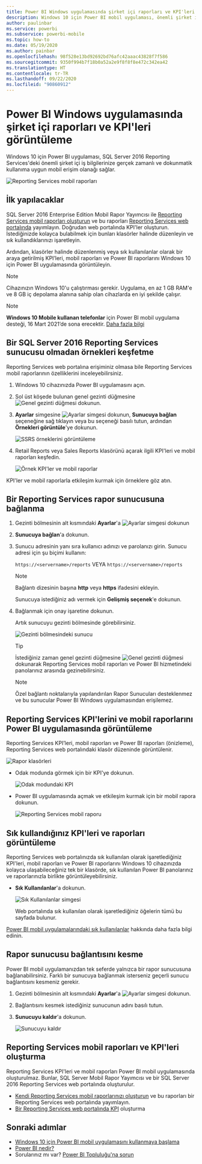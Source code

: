 ```yaml
---
title: Power BI Windows uygulamasında şirket içi raporları ve KPI'leri görüntüleme
description: Windows 10 için Power BI mobil uygulaması, önemli şirket içi iş bilgilerinize gerçek zamanlı ve dokunmatik kullanıma uygun mobil erişim olanağı sağlar.
author: paulinbar
ms.service: powerbi
ms.subservice: powerbi-mobile
ms.topic: how-to
ms.date: 05/19/2020
ms.author: painbar
ms.openlocfilehash: 98f528e13bd92692bd76afc42aaac43828f7f586
ms.sourcegitcommit: 9350f994b7f18b0a52a2e9f8f8f8e472c342ea42
ms.translationtype: HT
ms.contentlocale: tr-TR
ms.lasthandoff: 09/22/2020
ms.locfileid: "90860912"
---
```

# <a name="view-on-premises-reports-and-kpis-in-the-power-bi-windows-app"></a>Power BI Windows uygulamasında şirket içi raporları ve KPI'leri görüntüleme
Windows 10 için Power BI uygulaması, SQL Server 2016 Reporting Services'deki önemli şirket içi iş bilgilerinize gerçek zamanlı ve dokunmatik kullanıma uygun mobil erişim olanağı sağlar. 

![Reporting Services mobil raporları](media/mobile-app-windows-10-ssrs-kpis-mobile-reports/power-bi-ssrs-mobile-report.png)

## <a name="first-things-first"></a>İlk yapılacaklar
SQL Server 2016 Enterprise Edition Mobil Rapor Yayımcısı ile [Reporting Services mobil raporları oluşturun](/sql/reporting-services/mobile-reports/create-mobile-reports-with-sql-server-mobile-report-publisher) ve bu raporları [Reporting Services web portalında](/sql/reporting-services/web-portal-ssrs-native-mode) yayımlayın. Doğrudan web portalında KPI'ler oluşturun. İstediğinizde kolayca bulabilmek için bunları klasörler halinde düzenleyin ve sık kullandıklarınızı işaretleyin. 

Ardından, klasörler halinde düzenlenmiş veya sık kullanılanlar olarak bir araya getirilmiş KPI’leri, mobil raporları ve Power BI raporlarını Windows 10 için Power BI uygulamasında görüntüleyin. 

> [!NOTE]
> Cihazınızın Windows 10'u çalıştırması gerekir. Uygulama, en az 1 GB RAM'e ve 8 GB iç depolama alanına sahip olan cihazlarda en iyi şekilde çalışır.

>[!NOTE]
>**Windows 10 Mobile kullanan telefonlar** için Power BI mobil uygulama desteği, 16 Mart 2021’de sona erecektir. [Daha fazla bilgi](/legal/powerbi/powerbi-mobile/power-bi-mobile-app-end-of-support-for-windows-phones)

## <a name="explore-samples-without-a-sql-server-2016-reporting-services-server"></a>Bir SQL Server 2016 Reporting Services sunucusu olmadan örnekleri keşfetme
Reporting Services web portalına erişiminiz olmasa bile Reporting Services mobil raporlarının özelliklerini inceleyebilirsiniz.

1. Windows 10 cihazınızda Power BI uygulamasını açın.
2. Sol üst köşede bulunan genel gezinti düğmesine ![Genel gezinti düğmesi](media/mobile-app-windows-10-ssrs-kpis-mobile-reports/powerbi_windows10_options_icon.png) dokunun.
3. **Ayarlar** simgesine ![Ayarlar simgesi](media/mobile-app-windows-10-ssrs-kpis-mobile-reports/power-bi-settings-icon.png) dokunun, **Sunucuya bağlan** seçeneğine sağ tıklayın veya bu seçeneği basılı tutun, ardından **Örnekleri görüntüle**'ye dokunun.
   
   ![SSRS örneklerini görüntüleme](media/mobile-app-windows-10-ssrs-kpis-mobile-reports/power-bi-win10-connect-ssrs-samples.png)
4. Retail Reports veya Sales Reports klasörünü açarak ilgili KPI'leri ve mobil raporları keşfedin.
   
   ![Örnek KPI'ler ve mobil raporlar](media/mobile-app-windows-10-ssrs-kpis-mobile-reports/power-bi-win10-ssrs-sample-kpis.png)

KPI'ler ve mobil raporlarla etkileşim kurmak için örneklere göz atın.

## <a name="connect-to-a-reporting-services-report-server"></a>Bir Reporting Services rapor sunucusuna bağlanma
1. Gezinti bölmesinin alt kısmındaki **Ayarlar**'a ![Ayarlar simgesi](media/mobile-app-windows-10-ssrs-kpis-mobile-reports/power-bi-settings-icon.png) dokunun
2. **Sunucuya bağlan**'a dokunun.
3. Sunucu adresinin yanı sıra kullanıcı adınızı ve parolanızı girin. Sunucu adresi için şu biçimi kullanın:
   
     `https://<servername>/reports` VEYA   `https://<servername>/reports`
   
   > [!NOTE]
   > Bağlantı dizesinin başına **http** veya **https** ifadesini ekleyin.
   > 
   > 
   
    Sunucuya istediğiniz adı vermek için **Gelişmiş seçenek**'e dokunun.
4. Bağlanmak için onay işaretine dokunun. 
   
   Artık sunucuyu gezinti bölmesinde görebilirsiniz.
   
   ![Gezinti bölmesindeki sunucu](media/mobile-app-windows-10-ssrs-kpis-mobile-reports/power-bi-ssrs-mobile-report-server.png)
   
   >[!TIP]
   >İstediğiniz zaman genel gezinti düğmesine ![Genel gezinti düğmesi](media/mobile-app-windows-10-ssrs-kpis-mobile-reports/powerbi_windows10_options_icon.png) dokunarak Reporting Services mobil raporları ve Power BI hizmetindeki panolarınız arasında gezinebilirsiniz. 
   > 

   >[!NOTE]
   >Özel bağlantı noktalarıyla yapılandırılan Rapor Sunucuları desteklenmez ve bu sunucular Power BI Windows uygulamasından erişilemez. 

## <a name="view-reporting-services-kpis-and-mobile-reports-in-the-power-bi-app"></a>Reporting Services KPI'lerini ve mobil raporlarını Power BI uygulamasında görüntüleme
Reporting Services KPI’leri, mobil raporları ve Power BI raporları (önizleme), Reporting Services web portalındaki klasör düzeninde görüntülenir.

![Rapor klasörleri](media/mobile-app-windows-10-ssrs-kpis-mobile-reports/power-bi-ssrs-mobile-report-folders.png)

* Odak modunda görmek için bir KPI'ye dokunun.
  
    ![Odak modundaki KPI](media/mobile-app-windows-10-ssrs-kpis-mobile-reports/power-bi-ssrs-mobile-report-kpis.png)
* Power BI uygulamasında açmak ve etkileşim kurmak için bir mobil rapora dokunun.
  
    ![Reporting Services mobil raporu](media/mobile-app-windows-10-ssrs-kpis-mobile-reports/power-bi-ssrs-mobile-report.png)

## <a name="view-your-favorite-kpis-and-reports"></a>Sık kullandığınız KPI'leri ve raporları görüntüleme
Reporting Services web portalınızda sık kullanılan olarak işaretlediğiniz KPI'leri, mobil raporları ve Power BI raporlarını Windows 10 cihazınızda kolayca ulaşabileceğiniz tek bir klasörde, sık kullanılan Power BI panolarınız ve raporlarınızla birlikte görüntüleyebilirsiniz.

* **Sık Kullanılanlar**'a dokunun.
  
   ![Sık Kullanılanlar simgesi](media/mobile-app-windows-10-ssrs-kpis-mobile-reports/power-bi-ssrs-mobile-report-favorite-menu.png)
  
   Web portalında sık kullanılan olarak işaretlediğiniz öğelerin tümü bu sayfada bulunur.
  
[Power BI mobil uygulamalarındaki sık kullanılanlar](mobile-apps-favorites.md) hakkında daha fazla bilgi edinin.

## <a name="remove-a-connection-to-a-report-server"></a>Rapor sunucusu bağlantısını kesme
Power BI mobil uygulamanızdan tek seferde yalnızca bir rapor sunucusuna bağlanabilirsiniz. Farklı bir sunucuya bağlanmak isterseniz geçerli sunucu bağlantısını kesmeniz gerekir.

1. Gezinti bölmesinin alt kısmındaki **Ayarlar**'a ![Ayarlar simgesi](media/mobile-app-windows-10-ssrs-kpis-mobile-reports/power-bi-settings-icon.png) dokunun.
2. Bağlantısını kesmek istediğiniz sunucunun adını basılı tutun.
3. **Sunucuyu kaldır**'a dokunun.
   
    ![Sunucuyu kaldır](media/mobile-app-windows-10-ssrs-kpis-mobile-reports/power-bi-windows-10-ssrs-remove-server-menu.png)

## <a name="create-reporting-services-mobile-reports-and-kpis"></a>Reporting Services mobil raporları ve KPI'leri oluşturma
Reporting Services KPI'leri ve mobil raporları Power BI mobil uygulamasında oluşturulmaz. Bunlar, SQL Server Mobil Rapor Yayımcısı ve bir SQL Server 2016 Reporting Services web portalında oluşturulur.

* [Kendi Reporting Services mobil raporlarınızı oluşturun](/sql/reporting-services/mobile-reports/create-mobile-reports-with-sql-server-mobile-report-publisher) ve bu raporları bir Reporting Services web portalında yayımlayın.
* [Bir Reporting Services web portalında KPI](/sql/reporting-services/working-with-kpis-in-reporting-services) oluşturma

## <a name="next-steps"></a>Sonraki adımlar
* [Windows 10 için Power BI mobil uygulamasını kullanmaya başlama](mobile-windows-10-phone-app-get-started.md)  
* [Power BI nedir?](../../fundamentals/power-bi-overview.md)  
* Sorularınız mı var? [Power BI Topluluğu'na sorun](https://community.powerbi.com/)